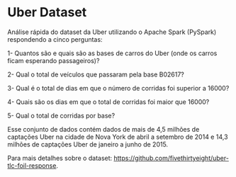# Uber Dataset
Análise rápida do dataset da Uber utilizando o Apache Spark (PySpark) respondendo a cinco perguntas: 

1- Quantos são e quais são as bases de carros do Uber (onde os carros ficam esperando passageiros)?

2- Qual o total de veículos que passaram pela base B02617?

3- Qual é o total de dias em que o número de corridas foi superior a 16000?

4- Quais são os dias em que o total de corridas foi maior que 16000?

5- Qual o total de corridas por base?


Esse conjunto de dados contém dados de mais de 4,5 milhões de captações Uber na cidade de Nova York de abril a setembro de 2014 e 14,3 milhões de captações Uber de janeiro a junho de 2015.

Para mais detalhes sobre o dataset: https://github.com/fivethirtyeight/uber-tlc-foil-response.
